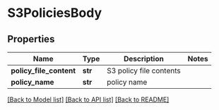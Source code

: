 # S3PoliciesBody

## Properties
Name | Type | Description | Notes
------------ | ------------- | ------------- | -------------
**policy_file_content** | **str** | S3 policy file contents | 
**policy_name** | **str** | policy name | 

[[Back to Model list]](../README.md#documentation-for-models) [[Back to API list]](../README.md#documentation-for-api-endpoints) [[Back to README]](../README.md)

